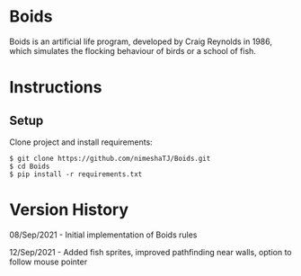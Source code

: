 # Boids
Boids is an artificial life program, developed by Craig Reynolds in 1986, which simulates the flocking behaviour of birds or a school of fish.


# Instructions

## Setup
Clone project and install requirements:
```console
$ git clone https://github.com/nimeshaTJ/Boids.git
$ cd Boids
$ pip install -r requirements.txt
```

# Version History
08/Sep/2021 - Initial implementation of Boids rules

12/Sep/2021 - Added fish sprites, improved pathfinding near walls, option to follow mouse pointer
